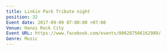 ```yaml
---
title: Linkin Park Tribute night
position: 32
Event date: 2017-09-09 07:00:00 +07:00
Venue: Hanoi Rock City
Event URL: https://www.facebook.com/events/806287566162989/
Genre: Music
---
```


